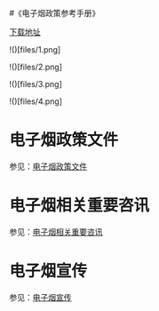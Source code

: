 #《电子烟政策参考手册》

[下载地址](files/电子烟政策参考手册.pdf)

!()[files/1.png]

!()[files/2.png]

!()[files/3.png]

!()[files/4.png]



# 电子烟政策文件

参见：[电子烟政策文件](policy.md)

# 电子烟相关重要咨讯

参见：[电子烟相关重要咨讯](information.md)

# 电子烟宣传

参见：[电子烟宣传](harm-theory.md)